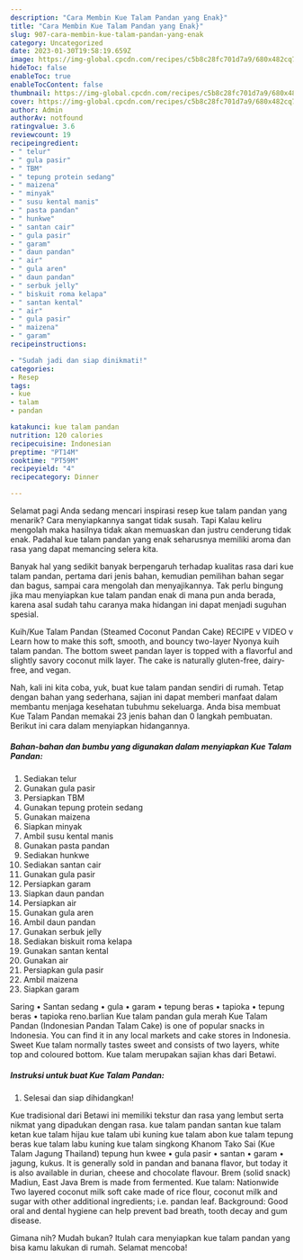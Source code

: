 ```yaml
---
description: "Cara Membin Kue Talam Pandan yang Enak}"
title: "Cara Membin Kue Talam Pandan yang Enak}"
slug: 907-cara-membin-kue-talam-pandan-yang-enak
category: Uncategorized
date: 2023-01-30T19:58:19.659Z
image: https://img-global.cpcdn.com/recipes/c5b8c28fc701d7a9/680x482cq70/kue-talam-pandan-foto-resep-utama.jpg
hideToc: false
enableToc: true
enableTocContent: false
thumbnail: https://img-global.cpcdn.com/recipes/c5b8c28fc701d7a9/680x482cq70/kue-talam-pandan-foto-resep-utama.jpg
cover: https://img-global.cpcdn.com/recipes/c5b8c28fc701d7a9/680x482cq70/kue-talam-pandan-foto-resep-utama.jpg
author: Admin
authorAv: notfound
ratingvalue: 3.6
reviewcount: 19
recipeingredient:
- " telur"
- " gula pasir"
- " TBM"
- " tepung protein sedang"
- " maizena"
- " minyak"
- " susu kental manis"
- " pasta pandan"
- " hunkwe"
- " santan cair"
- " gula pasir"
- " garam"
- " daun pandan"
- " air"
- " gula aren"
- " daun pandan"
- " serbuk jelly"
- " biskuit roma kelapa"
- " santan kental"
- " air"
- " gula pasir"
- " maizena"
- " garam"
recipeinstructions:

- "Sudah jadi dan siap dinikmati!"
categories:
- Resep
tags:
- kue
- talam
- pandan

katakunci: kue talam pandan 
nutrition: 120 calories
recipecuisine: Indonesian
preptime: "PT14M"
cooktime: "PT59M"
recipeyield: "4"
recipecategory: Dinner

---
```



Selamat pagi Anda sedang mencari inspirasi resep kue talam pandan yang menarik? Cara menyiapkannya sangat tidak susah. Tapi Kalau keliru mengolah maka hasilnya tidak akan memuaskan dan justru cenderung tidak enak. Padahal kue talam pandan yang enak seharusnya memiliki aroma dan rasa yang dapat memancing selera kita.


Banyak hal yang sedikit banyak berpengaruh terhadap kualitas rasa dari kue talam pandan, pertama dari jenis bahan, kemudian pemilihan bahan segar dan bagus, sampai cara mengolah dan menyajikannya. Tak perlu bingung jika mau menyiapkan kue talam pandan enak di mana pun anda berada, karena asal sudah tahu caranya maka hidangan ini dapat menjadi suguhan spesial.

Kuih/Kue Talam Pandan (Steamed Coconut Pandan Cake) RECIPE v VIDEO v Learn how to make this soft, smooth, and bouncy two-layer Nyonya kuih talam pandan. The bottom sweet pandan layer is topped with a flavorful and slightly savory coconut milk layer. The cake is naturally gluten-free, dairy-free, and vegan.


Nah, kali ini kita coba, yuk, buat kue talam pandan sendiri di rumah. Tetap dengan bahan yang sederhana, sajian ini dapat memberi manfaat dalam membantu menjaga kesehatan tubuhmu sekeluarga. Anda bisa membuat Kue Talam Pandan memakai 23 jenis bahan dan 0 langkah pembuatan. Berikut ini cara dalam menyiapkan hidangannya.

<!--inarticleads1-->

##### Bahan-bahan dan bumbu yang digunakan dalam menyiapkan Kue Talam Pandan:

1. Sediakan  telur
1. Gunakan  gula pasir
1. Persiapkan  TBM
1. Gunakan  tepung protein sedang
1. Gunakan  maizena
1. Siapkan  minyak
1. Ambil  susu kental manis
1. Gunakan  pasta pandan
1. Sediakan  hunkwe
1. Sediakan  santan cair
1. Gunakan  gula pasir
1. Persiapkan  garam
1. Siapkan  daun pandan
1. Persiapkan  air
1. Gunakan  gula aren
1. Ambil  daun pandan
1. Gunakan  serbuk jelly
1. Sediakan  biskuit roma kelapa
1. Gunakan  santan kental
1. Gunakan  air
1. Persiapkan  gula pasir
1. Ambil  maizena
1. Siapkan  garam


Saring • Santan sedang • gula • garam • tepung beras • tapioka • tepung beras • tapioka reno.barlian Kue talam pandan gula merah Kue Talam Pandan (Indonesian Pandan Talam Cake) is one of popular snacks in Indonesia. You can find it in any local markets and cake stores in Indonesia. Sweet Kue talam normally tastes sweet and consists of two layers, white top and coloured bottom. Kue talam merupakan sajian khas dari Betawi. 

<!--inarticleads2-->

##### Instruksi untuk buat Kue Talam Pandan:


1. Selesai dan siap dihidangkan!

Kue tradisional dari Betawi ini memiliki tekstur dan rasa yang lembut serta nikmat yang dipadukan dengan rasa. kue talam pandan santan kue talam ketan kue talam hijau kue talam ubi kuning kue talam abon kue talam tepung beras kue talam labu kuning kue talam singkong Khanom Tako Sai (Kue Talam Jagung Thailand) tepung hun kwee • gula pasir • santan • garam • jagung, kukus. It is generally sold in pandan and banana flavor, but today it is also available in durian, cheese and chocolate flavour. Brem (solid snack) Madiun, East Java Brem is made from fermented. Kue talam: Nationwide Two layered coconut milk soft cake made of rice flour, coconut milk and sugar with other additional ingredients; i.e. pandan leaf. Background: Good oral and dental hygiene can help prevent bad breath, tooth decay and gum disease. 

Gimana nih? Mudah bukan? Itulah cara menyiapkan kue talam pandan yang bisa kamu lakukan di rumah. Selamat mencoba!
